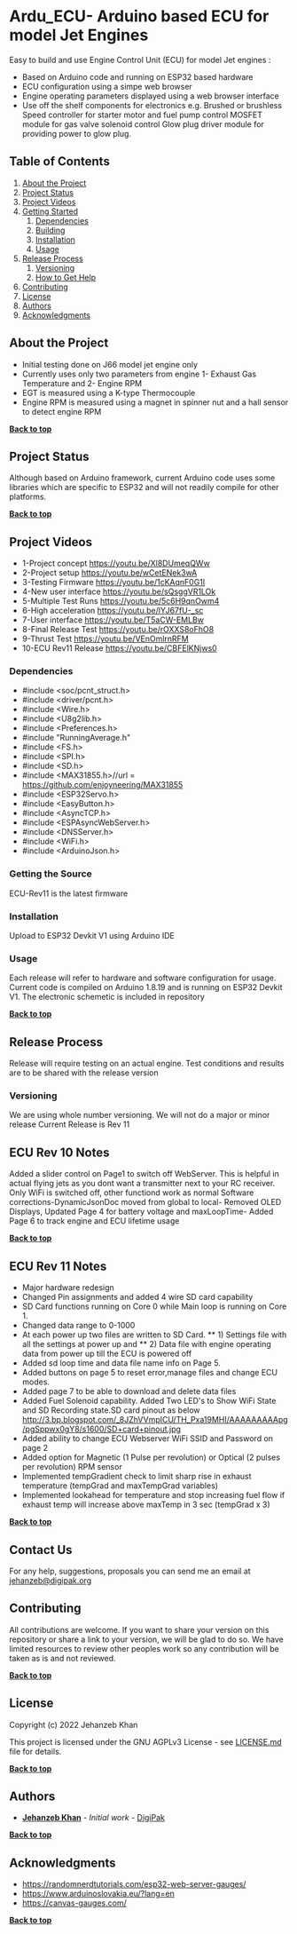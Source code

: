 # Ardu_ECU- Arduino based ECU for model Jet Engines

Easy to build and use Engine Control Unit (ECU) for model Jet engines :

* Based on Arduino code and running on ESP32 based hardware
* ECU configuration using a simpe web browser
* Engine operating parameters displayed using a web browser interface
* Use off the shelf components for electronics e.g.
        Brushed or brushless Speed controller for starter motor and fuel pump control
        MOSFET module for gas valve solenoid control
        Glow plug driver module for providing power to glow plug.

## Table of Contents

1. [About the Project](#about-the-project)
1. [Project Status](#project-status)
2. [Project Videos](#project-videos)
3. [Getting Started](#getting-started)
	1. [Dependencies](#dependencies)
	1. [Building](#building)
	1. [Installation](#installation)
	1. [Usage](#usage)
4. [Release Process](#release-process)
	1. [Versioning](#versioning)
	1. [How to Get Help](#how-to-get-help)
5. [Contributing](#contributing)
6. [License](#license)
7. [Authors](#authors)
8. [Acknowledgments](#acknowledgements)

## About the Project


* Initial testing done on J66 model jet engine only 
* Currently uses only two parameters from engine 1- Exhaust Gas Temperature and 2- Engine RPM
* EGT is measured using a K-type Thermocouple
* Engine RPM is measured using a magnet in spinner nut and a hall sensor to detect engine RPM 



**[Back to top](#table-of-contents)**

## Project Status

Although based on Arduino framework, current Arduino code uses some libraries which are specific to ESP32 and will not readily compile for other platforms. 


**[Back to top](#table-of-contents)**

## Project Videos
* 1-Project concept 	https://youtu.be/Xl8DUmeqQWw
* 2-Project setup 	https://youtu.be/wCetENek3wA
* 3-Testing Firmware 	https://youtu.be/1cKAqnF0G1I
* 4-New user interface 	https://youtu.be/sQsggVR1LOk
* 5-Multiple Test Runs  https://youtu.be/5c6H9qnOwm4
* 6-High acceleration	https://youtu.be/lYJ67fU-_sc
* 7-User interface	https://youtu.be/T5aCW-EMLBw
* 8-Final Release Test	https://youtu.be/rOXXS8oFhO8
* 9-Thrust Test 	https://youtu.be/VEnOmlrnRFM
* 10-ECU Rev11 Release  https://youtu.be/CBFElKNjws0
### Dependencies

* #include <soc/pcnt_struct.h>
* #include <driver/pcnt.h>
* #include <Wire.h>
* #include <U8g2lib.h>
* #include <Preferences.h>
* #include "RunningAverage.h"
* #include <FS.h>
* #include <SPI.h>
* #include <SD.h>
* #include <MAX31855.h>//url = https://github.com/enjoyneering/MAX31855
* #include <ESP32Servo.h> 
* #include <EasyButton.h>
* #include <AsyncTCP.h>
* #include <ESPAsyncWebServer.h>
* #include <DNSServer.h>
* #include <WiFi.h>
* #include <ArduinoJson.h>

### Getting the Source

ECU-Rev11  is the latest firmware 

### Installation

Upload to ESP32 Devkit V1 using Arduino IDE

### Usage

Each release will refer to hardware and software configuration for usage.
Current code is compiled on Arduino 1.8.19 and is running on ESP32 Devkit V1.
The electronic schemetic is included in repository

**[Back to top](#table-of-contents)**

## Release Process

Release will require testing on an actual engine. 
Test conditions and results are to be shared with the release version

### Versioning

We are using whole number versioning. We will not do a major or minor release
Current Release is Rev 11

## ECU Rev 10 Notes
Added a slider control on Page1 to switch off WebServer. This is helpful in actual flying jets as you dont want a transmitter next to your RC receiver. Only WiFi is switched off, other functiond work as normal
Software corrections-DynamicJsonDoc moved from global to local- Removed OLED Displays, Updated Page 4 for battery voltage and maxLoopTime- Added Page 6 to track engine and ECU lifetime usage

**[Back to top](#table-of-contents)**

## ECU Rev 11 Notes

* Major hardware redesign
* Changed Pin assignments and added 4 wire SD card capability
* SD Card functions running on Core 0 while Main loop is running on Core 1.
* Changed data range to 0-1000
* At each power up two files are written to SD Card. 
        **  1) Settings file with all the settings at power up and
        **  2) Data file with engine operating data from power up till the ECU is powered off
* Added sd loop time and data file name info on Page 5.
* Added buttons on page 5 to reset error,manage files and change ECU modes.
* Added page 7 to be able to download and delete data files
* Added Fuel Solenoid capability. Added Two LED's to Show WiFi State and SD Recording state.SD card pinout as below
          http://3.bp.blogspot.com/_8JZhVVmpICU/TH_Pxa19MHI/AAAAAAAAApg/pgSppwx0gY8/s1600/SD+card+pinout.jpg
* Added ability to change ECU Webserver WiFi SSID and Password on page 2
* Added option for Magnetic (1 Pulse per revolution)  or Optical (2 pulses per revolution)  RPM sensor 
* Implemented tempGradient check to limit sharp rise in exhaust temperature (tempGrad and maxTempGrad variables)
* Implemented lookahead for temperature and stop increasing fuel flow if exhaust temp will increase above maxTemp in 3 sec (tempGrad x 3)



**[Back to top](#table-of-contents)**

## Contact Us

For any help, suggestions, proposals you can send me an email at jehanzeb@digipak.org


## Contributing

All contributions are welcome. If you want to share your version on this repository or share a link to your version, we will be glad to do so. We have limited resources to review other peoples work so any contribution will be taken as is and not reviewed. 

**[Back to top](#table-of-contents)**



## License

Copyright (c) 2022 Jehanzeb Khan

This project is licensed under the GNU AGPLv3 License - see [LICENSE.md](LICENSE.md) file for details.

**[Back to top](#table-of-contents)**

## Authors

* **[Jehanzeb Khan](https://github.com/Jehanzeb1973)** - *Initial work* - [DigiPak](https://digipak.org/)



**[Back to top](#table-of-contents)**

## Acknowledgments

* https://randomnerdtutorials.com/esp32-web-server-gauges/
* https://www.arduinoslovakia.eu/?lang=en
* https://canvas-gauges.com/



**[Back to top](#table-of-contents)**
